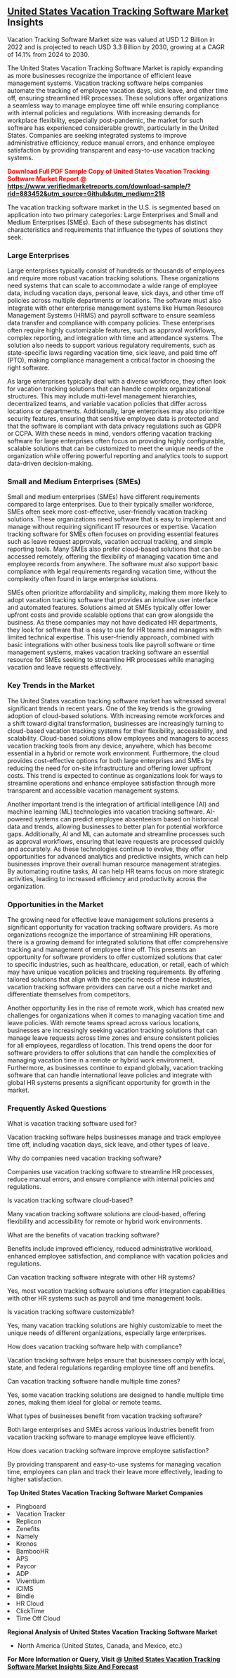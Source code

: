 <h2><a href="https://www.verifiedmarketreports.com/download-sample/?rid=883452&amp;utm_source=Github&amp;utm_medium=218" target="_blank">United States Vacation Tracking Software Market</a> Insights</h2><p>Vacation Tracking Software Market size was valued at USD 1.2 Billion in 2022 and is projected to reach USD 3.3 Billion by 2030, growing at a CAGR of 14.1% from 2024 to 2030.</p><p><p>The United States Vacation Tracking Software Market is rapidly expanding as more businesses recognize the importance of efficient leave management systems. Vacation tracking software helps companies automate the tracking of employee vacation days, sick leave, and other time off, ensuring streamlined HR processes. These solutions offer organizations a seamless way to manage employee time off while ensuring compliance with internal policies and regulations. With increasing demands for workplace flexibility, especially post-pandemic, the market for such software has experienced considerable growth, particularly in the United States. Companies are seeking integrated systems to improve administrative efficiency, reduce manual errors, and enhance employee satisfaction by providing transparent and easy-to-use vacation tracking systems.</p> <p><strong><p><span class=""><span style="color: #ff0000;"><strong>Download Full PDF Sample Copy of United States Vacation Tracking Software Market Report</strong> @ </span><a href="https://www.verifiedmarketreports.com/download-sample/?rid=883452&amp;utm_source=Github&amp;utm_medium=218" target="_blank">https://www.verifiedmarketreports.com/download-sample/?rid=883452&amp;utm_source=Github&amp;utm_medium=218</a></span></p></strong></p> <p>The vacation tracking software market in the U.S. is segmented based on application into two primary categories: Large Enterprises and Small and Medium Enterprises (SMEs). Each of these subsegments has distinct characteristics and requirements that influence the types of solutions they seek.</p> <h3>Large Enterprises</h3> <p>Large enterprises typically consist of hundreds or thousands of employees and require more robust vacation tracking solutions. These organizations need systems that can scale to accommodate a wide range of employee data, including vacation days, personal leave, sick days, and other time off policies across multiple departments or locations. The software must also integrate with other enterprise management systems like Human Resource Management Systems (HRMS) and payroll software to ensure seamless data transfer and compliance with company policies. These enterprises often require highly customizable features, such as approval workflows, complex reporting, and integration with time and attendance systems. The solution also needs to support various regulatory requirements, such as state-specific laws regarding vacation time, sick leave, and paid time off (PTO), making compliance management a critical factor in choosing the right software.</p> <p>As large enterprises typically deal with a diverse workforce, they often look for vacation tracking solutions that can handle complex organizational structures. This may include multi-level management hierarchies, decentralized teams, and variable vacation policies that differ across locations or departments. Additionally, large enterprises may also prioritize security features, ensuring that sensitive employee data is protected and that the software is compliant with data privacy regulations such as GDPR or CCPA. With these needs in mind, vendors offering vacation tracking software for large enterprises often focus on providing highly configurable, scalable solutions that can be customized to meet the unique needs of the organization while offering powerful reporting and analytics tools to support data-driven decision-making.</p> <h3>Small and Medium Enterprises (SMEs)</h3> <p>Small and medium enterprises (SMEs) have different requirements compared to large enterprises. Due to their typically smaller workforce, SMEs often seek more cost-effective, user-friendly vacation tracking solutions. These organizations need software that is easy to implement and manage without requiring significant IT resources or expertise. Vacation tracking software for SMEs often focuses on providing essential features such as leave request approvals, vacation accrual tracking, and simple reporting tools. Many SMEs also prefer cloud-based solutions that can be accessed remotely, offering the flexibility of managing vacation time and employee records from anywhere. The software must also support basic compliance with legal requirements regarding vacation time, without the complexity often found in large enterprise solutions.</p> <p>SMEs often prioritize affordability and simplicity, making them more likely to adopt vacation tracking software that provides an intuitive user interface and automated features. Solutions aimed at SMEs typically offer lower upfront costs and provide scalable options that can grow alongside the business. As these companies may not have dedicated HR departments, they look for software that is easy to use for HR teams and managers with limited technical expertise. This user-friendly approach, combined with basic integrations with other business tools like payroll software or time management systems, makes vacation tracking software an essential resource for SMEs seeking to streamline HR processes while managing vacation and leave requests effectively.</p> <h3>Key Trends in the Market</h3> <p>The United States vacation tracking software market has witnessed several significant trends in recent years. One of the key trends is the growing adoption of cloud-based solutions. With increasing remote workforces and a shift toward digital transformation, businesses are increasingly turning to cloud-based vacation tracking systems for their flexibility, accessibility, and scalability. Cloud-based solutions allow employees and managers to access vacation tracking tools from any device, anywhere, which has become essential in a hybrid or remote work environment. Furthermore, the cloud provides cost-effective options for both large enterprises and SMEs by reducing the need for on-site infrastructure and offering lower upfront costs. This trend is expected to continue as organizations look for ways to streamline operations and enhance employee satisfaction through more transparent and accessible vacation management systems.</p> <p>Another important trend is the integration of artificial intelligence (AI) and machine learning (ML) technologies into vacation tracking software. AI-powered systems can predict employee absenteeism based on historical data and trends, allowing businesses to better plan for potential workforce gaps. Additionally, AI and ML can automate and streamline processes such as approval workflows, ensuring that leave requests are processed quickly and accurately. As these technologies continue to evolve, they offer opportunities for advanced analytics and predictive insights, which can help businesses improve their overall human resource management strategies. By automating routine tasks, AI can help HR teams focus on more strategic activities, leading to increased efficiency and productivity across the organization.</p> <h3>Opportunities in the Market</h3> <p>The growing need for effective leave management solutions presents a significant opportunity for vacation tracking software providers. As more organizations recognize the importance of streamlining HR operations, there is a growing demand for integrated solutions that offer comprehensive tracking and management of employee time off. This presents an opportunity for software providers to offer customized solutions that cater to specific industries, such as healthcare, education, or retail, each of which may have unique vacation policies and tracking requirements. By offering tailored solutions that align with the specific needs of these industries, vacation tracking software providers can carve out a niche market and differentiate themselves from competitors.</p> <p>Another opportunity lies in the rise of remote work, which has created new challenges for organizations when it comes to managing vacation time and leave policies. With remote teams spread across various locations, businesses are increasingly seeking vacation tracking solutions that can manage leave requests across time zones and ensure consistent policies for all employees, regardless of location. This trend opens the door for software providers to offer solutions that can handle the complexities of managing vacation time in a remote or hybrid work environment. Furthermore, as businesses continue to expand globally, vacation tracking software that can handle international leave policies and integrate with global HR systems presents a significant opportunity for growth in the market.</p> <h3>Frequently Asked Questions</h3> <p>What is vacation tracking software used for?</p> <p>Vacation tracking software helps businesses manage and track employee time off, including vacation days, sick leave, and other types of leave.</p> <p>Why do companies need vacation tracking software?</p> <p>Companies use vacation tracking software to streamline HR processes, reduce manual errors, and ensure compliance with internal policies and regulations.</p> <p>Is vacation tracking software cloud-based?</p> <p>Many vacation tracking software solutions are cloud-based, offering flexibility and accessibility for remote or hybrid work environments.</p> <p>What are the benefits of vacation tracking software?</p> <p>Benefits include improved efficiency, reduced administrative workload, enhanced employee satisfaction, and compliance with vacation policies and regulations.</p> <p>Can vacation tracking software integrate with other HR systems?</p> <p>Yes, most vacation tracking software solutions offer integration capabilities with other HR systems such as payroll and time management tools.</p> <p>Is vacation tracking software customizable?</p> <p>Yes, many vacation tracking solutions are highly customizable to meet the unique needs of different organizations, especially large enterprises.</p> <p>How does vacation tracking software help with compliance?</p> <p>Vacation tracking software helps ensure that businesses comply with local, state, and federal regulations regarding employee time off and benefits.</p> <p>Can vacation tracking software handle multiple time zones?</p> <p>Yes, some vacation tracking solutions are designed to handle multiple time zones, making them ideal for global or remote teams.</p> <p>What types of businesses benefit from vacation tracking software?</p> <p>Both large enterprises and SMEs across various industries benefit from vacation tracking software to manage employee leave efficiently.</p> <p>How does vacation tracking software improve employee satisfaction?</p> <p>By providing transparent and easy-to-use systems for managing vacation time, employees can plan and track their leave more effectively, leading to higher satisfaction.</p> </p><p><strong>Top United States Vacation Tracking Software Market Companies</strong></p><div data-test-id=""><p><li>Pingboard</li><li> Vacation Tracker</li><li> Replicon</li><li> Zenefits</li><li> Namely</li><li> Kronos</li><li> BambooHR</li><li> APS</li><li> Paycor</li><li> ADP</li><li> Viventium</li><li> iCIMS</li><li> Bindle</li><li> HR Cloud</li><li> ClickTime</li><li> Time Off Cloud</li></p><div><strong>Regional Analysis of&nbsp;United States Vacation Tracking Software Market</strong></div><ul><li dir="ltr"><p dir="ltr">North America&nbsp;(United States, Canada, and Mexico, etc.)</p></li></ul><p><strong>For More Information or Query, Visit @&nbsp;</strong><strong><a href="https://www.verifiedmarketreports.com/product/vacation-tracking-software-market/?utm_source=Github&amp;utm_medium=218" target="_blank">United States Vacation Tracking Software Market Insights Size And Forecast</a></strong></p></div>
